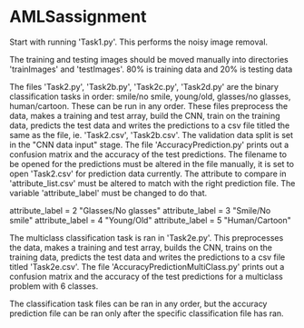 # AMLSassignment

Start with running 'Task1.py'. This performs the noisy image removal.

The training and testing images should be moved manually into directories 'trainImages' and 'testImages'. 80% is training data and 
20% is testing data

The files 'Task2.py', 'Task2b.py', 'Task2c.py', 'Task2d.py' are the binary classification tasks in order: smile/no smile, young/old,
glasses/no glasses, human/cartoon. These can be run in any order. These files preprocess the data, makes a training and test array,
build the CNN, train on the training data, predicts the test data and writes the predictions to a csv file titled the same as the 
file, ie. 'Task2.csv', 'Task2b.csv'. The validation data split is set in the "CNN data input" stage. The file 'AccuracyPrediction.py' 
prints out a confusion matrix and the accuracy of the test predictions. The filename to be opened for the predictions must be altered 
in the file manually, it is set to open 'Task2.csv' for prediction data currently. The attribute to compare in 'attribute_list.csv' 
must be altered to match with the right prediction file. The variable 'attribute_label' must be changed to do that.

attribute_label = 2 "Glasses/No glasses"
attribute_label = 3 "Smile/No smile"
attribute_label = 4 "Young/Old"
attribute_label = 5 "Human/Cartoon"

The multiclass classification task is ran in 'Task2e.py'. This preprocesses the data, makes a training and test array,
builds the CNN, trains on the training data, predicts the test data and writes the predictions to a csv file titled 'Task2e.csv'. 
The file 'AccuracyPredictionMultiClass.py' prints out a confusion matrix and the accuracy of the test predictions for a 
multiclass problem with 6 classes.

The classification task files can be ran in any order, but the accuracy prediction file can be ran only after the specific classification 
file has ran.